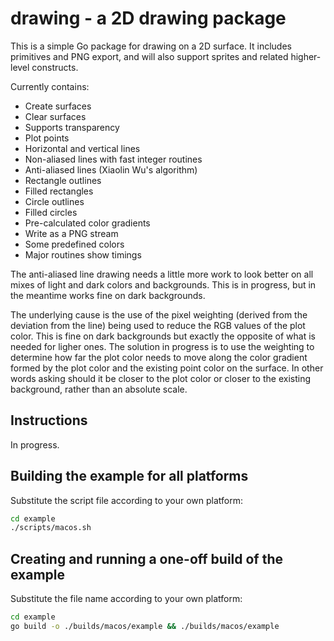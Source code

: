# drawing - a 2D drawing package

This is a simple Go package for drawing on a 2D surface. It includes primitives and PNG export, and will also support sprites and related higher-level constructs.

Currently contains:

* Create surfaces
* Clear surfaces
* Supports transparency
* Plot points
* Horizontal and vertical lines
* Non-aliased lines with fast integer routines
* Anti-aliased lines (Xiaolin Wu's algorithm)
* Rectangle outlines
* Filled rectangles
* Circle outlines
* Filled circles
* Pre-calculated color gradients
* Write as a PNG stream
* Some predefined colors
* Major routines show timings

The anti-aliased line drawing needs a little more work to look better on all mixes
of light and dark colors and backgrounds. This is in progress, but in the meantime
works fine on dark backgrounds.

The underlying cause is the use of the pixel weighting (derived from the deviation
from the line) being used to reduce the RGB values of the plot color.
This is fine on dark backgrounds but exactly the opposite of what is needed for ligher
ones. The solution in progress is to use the weighting to determine how far the plot
color needs to move along the color gradient formed by the plot color and the existing
point color on the surface. In other words asking should it be closer to the plot color
or closer to the existing background, rather than an absolute scale.

## Instructions

In progress.

## Building the example for all platforms

Substitute the script file according to your own platform:

``` sh
cd example
./scripts/macos.sh
```

## Creating and running a one-off build of the example

Substitute the file name according to your own platform:

``` sh
cd example
go build -o ./builds/macos/example && ./builds/macos/example
```

